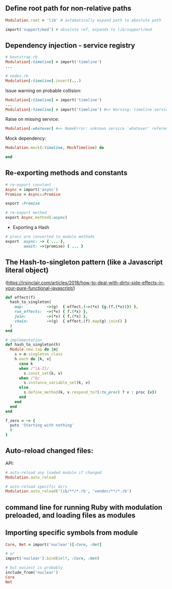 ## Define root path for non-relative paths

```ruby
Modulation.root = 'lib' # automatically expand path to aboslute path

import('support/mod') # absolute ref, expands to lib/support/mod
```

## Dependency injection - service registry

```ruby
# bootstrap.rb
Modulation[:timeline] = import('timeline')
...

# nodes.rb
Modulation[:timeline].insert(...)
```

Issue warning on probable collision:

```ruby
Modulation[:timeline] = import('timeline')
...
Modulation[:timeline] = import('timeline') #=> Warning: timeline service already set
```

Raise on missing service:

```ruby
Modulation[:whatever] #=> NameError: unknown service `whatever' referenced
```

Mock dependency:

```ruby
Modulation.mock(:timeline, MockTimeline) do

end
```

## Re-exporting methods and constants

```ruby
# re-export constant
Async = import('async')
Promise = Async::Promise

export :Promise

# re-export method
export Async.method(:async)
```

* Exporting a Hash

```ruby
# procs are converted to module methods
export  async: -> { ... },
        await: ->(promise) { ... }
```

## The Hash-to-singleton pattern (like a Javascript literal object)
(https://jrsinclair.com/articles/2018/how-to-deal-with-dirty-side-effects-in-your-pure-functional-javascript/)

```ruby
def effect(f)
  hash_to_singleton(
    map:          ->(g)  { effect.(->(*x) {g.(f.(*x))}) },
    run_effects:  ->(*x) { f.(*x) },
    join:         ->(*x) { f.(*x) },
    chain:        ->(g)  { effect.(f).map(g).join() }
  )
end

# implementation
def hash_to_singleton(h)
  Module.new.tap do |m|
    s = m.singleton_class
    h.each do |k, v|
      case k
      when /^[A-Z]/
        s.const_set(k, v)
      when /^@/
        s.instance_variable_set(k, v)
      else
        s.define_method(k, v.respond_to?(:to_proc) ? v : proc {v})
      end
    end
  end
end

f_zero = -> {
  puts 'Starting with nothing'
  0
}
```

## Auto-reload changed files:

API:

```ruby
# auto-reload any loaded module if changed
Modulation.auto_reload

# auto-reload specific dirs
Modulation.auto_reload('lib/**/*.rb', 'vendor/**/*.rb')
```

## command line for running Ruby with modulation preloaded, and loading files as modules

## Importing specific symbols from module

```ruby
Core, Net = import('nuclear')[:Core, :Net]

# or
import('nuclear').bind(self, :Core, :Net)

# but easiest is probably
include_from('nuclear')
Core
Net

```
